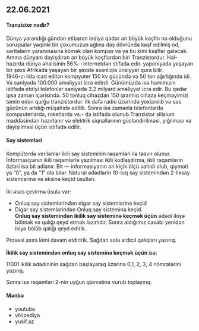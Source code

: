 ## 22.06.2021
#### Tranzistor nədir?
Dünya yarandığı gündən  etibarən indiyə qədər ən böyük kəşfin nə olduğunu soruşsalar yəqinki bir çoxumuzun ağlına daş dövründə kəşf edilmiş od, xəritələrin yaranmasına kömək olan kompas və ya bu kimi kəşflər gələcək. Amma dünyanı dəyişdirən ən böyük kəşflərdən biri Tranzistordur. Hal-hazırda dünya əhalisinin 56%-i internetdən stifadə edir. yaponiyada yaşayan bir şəxs Afrikada yaşayan bir şəxslə asanlıqla ünsiyyət qura bilir.<br>
 1946-cı ildə icad edilən kompyuter 150 kv gücündə və 50 ton ağırlığında idi. Və saniyədə 100.000 əməliyyat icra edirdi. Günümüzdə isə hamımızın istifadə etdiyi telefonlar saniyədə 3.2 milyard əməliyyat icra edir. Bu qədər qısa zaman içərisində. 50 tonluq cihazdan 150 qramlıq cihaza keçməyimizi təmin edən qurğu tranzistordur. ilk dəfə radio üzərində yoxlanılıb və səs gücünün artdığı müşahidə edilib. Sonra isə zamanla telefonlarda kompyuterlərdə, roketlərdə vs.- də istifadə olunub.Tranzistor silisium maddəsindən hazırlanır və elektrik siqnallarının gücləndirilməsi, yığılması və dəyişilməsi üçün istifadə edilir.
 
#### Say sistemləri
Kompüterdə verilənlər ikili say sisteminin rəqəmləri ilə təsvir olunur. İnformasiyanın ikili rəqəmlərlə yazılması ikili kodlaşdırma, ikili rəqəmlərin özləri isə bit  adlanır. Bit — informasiyanın ən kiçik ölçü vahidi olub, qiyməti ya “0”, ya da “1” ola bilər.
Natural ədədlərin 10-luq say sistemindən 2-liksay sistemlərinə və əksinə keçid üsulları.
<Br> <br>
İki əsas çevirmə üsulu var:

- Onluq say sistemlərindən digər say sistemlərinə keçid<br>
- Digər say sistemlərindən Onluq say sisteminə keçid. <br>
 <b>Onluq say sistemindən ikilik say sisteminə keçmək üçün</b> ədədi ikiyə
 bölmək və qalığı qeyd etmək lazımdır.
Sonra aldığımız cavabı yenidən ikiyə bölüb qalığı qeyd edirik.

Prosesi axıra kimi davam etdiririk. Sağdan sola ardıcıl qalıqları yazırıq. <Br> <br>
  <b>İkilik say sistemindən onluq say sisteminə keçmək üçün </b> isə:



11001 ikilik ədədininin sağdan başlayaraq üzərinə 0,1, 2, 3, 4 nömrələrini yazırıq.

Sonra isə rəqəmləri 2-nin uyğun qüvvətinə vurub toplayırıq.

#### Mənbə <br>
 - youtube
 - vikipediya
 - yusif.az
 
  
 
